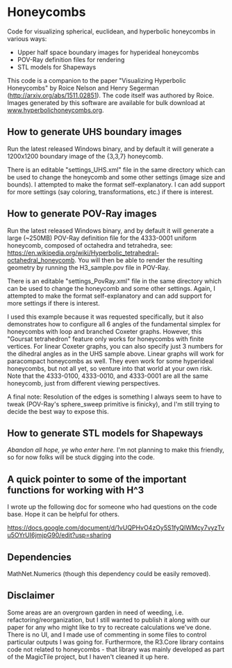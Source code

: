 # Honeycombs
Code for visualizing spherical, euclidean, and hyperbolic honeycombs in various ways:
  * Upper half space boundary images for hyperideal honeycombs
  * POV-Ray definition files for rendering
  * STL models for Shapeways
  
This code is a companion to the paper "Visualizing Hyperbolic Honeycombs" by Roice Nelson and Henry Segerman (http://arxiv.org/abs/1511.02851).  The code itself was authored by Roice.  Images generated by this software are available for bulk download at www.hyperbolichoneycombs.org.

## How to generate UHS boundary images
Run the latest released Windows binary, and by default it will generate a 1200x1200 boundary image of the {3,3,7} honeycomb.  

There is an editable "settings_UHS.xml" file in the same directory which can be used to change the honeycomb and some other settings (image size and bounds).  I attempted to make the format self-explanatory.  I can add support for more settings (say coloring, transformations, etc.) if there is interest.

## How to generate POV-Ray images
Run the latest released Windows binary, and by default it will generate a large (~250MB) POV-Ray definition file for the 4333-0001 uniform honeycomb, composed of octahedra and tetrahedra, see: https://en.wikipedia.org/wiki/Hyperbolic_tetrahedral-octahedral_honeycomb.  You will then be able to render the resulting geometry by running the H3_sample.pov file in POV-Ray.

There is an editable "settings_PovRay.xml" file in the same directory which can be used to change the honeycomb and some other settings.  Again, I attempted to make the format self-explanatory and can add support for more settings if there is interest.

I used this example because it was requested specifically, but it also demonstrates how to configure all 6 angles of the fundamental simplex for honeycombs with loop and branched Coxeter graphs.  However, this "Goursat tetrahedron" feature only works for honeycombs with finite vertices.  For linear Coxeter graphs, you can also specify just 3 numbers for the dihedral angles as in the UHS sample above.  Linear graphs will work for paracompact honeycombs as well.  They even work for some hyperideal honeycombs, but not all yet, so venture into that world at your own risk.  Note that the 4333-0100, 4333-0010, and 4333-0001 are all the same honeycomb, just from different viewing perspectives.

A final note:
Resolution of the edges is something I always seem to have to tweak (POV-Ray's sphere_sweep primitive is finicky), and I'm still trying to decide the best way to expose this.

## How to generate STL models for Shapeways
_Abandon all hope, ye who enter here._  I'm not planning to make this friendly, so for now folks will be stuck digging into the code.

## A quick pointer to some of the important functions for working with H^3
I wrote up the following doc for someone who had questions on the code base. Hope it can be helpful for others.

https://docs.google.com/document/d/1vUQPHvO4zOy5S1fyQIWMcy7vyzTvu5OYrUI6jmjpG90/edit?usp=sharing

## Dependencies
MathNet.Numerics (though this dependency could be easily removed).

## Disclaimer
Some areas are an overgrown garden in need of weeding, i.e. refactoring/reorganization, but I still wanted to publish it along with our paper for any who might like to try to recreate calculations we've done.  There is no UI, and I made use of commenting in some files to control particular outputs I was going for.  Furthermore, the R3.Core library contains code not related to honeycombs - that library was mainly developed as part of the MagicTile project, but I haven't cleaned it up here.

